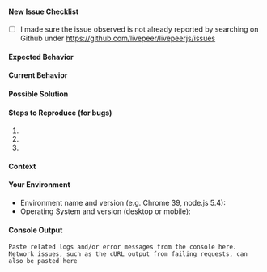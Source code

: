 <!--- Provide a general summary of the issue in the Title above -->

#### New Issue Checklist
<!-- Replace [ ] with [x] to check off the list -->
- [ ] I made sure the issue observed is not already reported by searching on Github under https://github.com/livepeer/livepeerjs/issues

#### Expected Behavior
<!--- If you're describing a bug, tell us what should happen -->
<!--- If you're suggesting a change/improvement, tell us how it should work -->

#### Current Behavior
<!--- If describing a bug, tell us what happens instead of the expected behavior -->
<!--- If suggesting a change/improvement, explain the difference from current behavior -->

#### Possible Solution
<!--- Not obligatory, but suggest a fix/reason for the bug, -->
<!--- or ideas how to implement the addition or change -->

#### Steps to Reproduce (for bugs)
<!--- Provide a link to a live example, or an unambiguous set of steps to -->
<!--- reproduce this bug. Include code to reproduce, if relevant -->
1.
2.
3.

#### Context
<!--- How has this issue affected you? What are you trying to accomplish? -->
<!--- Providing context helps us come up with a solution that is most useful in the real world -->

#### Your Environment
<!--- Include as many relevant details about the environment you experienced the bug in -->
* Environment name and version (e.g. Chrome 39, node.js 5.4):
* Operating System and version (desktop or mobile):

#### Console Output
<!--- Delete this section if not relevant -->
```
Paste related logs and/or error messages from the console here.
Network issues, such as the cURL output from failing requests, can also be pasted here
```


